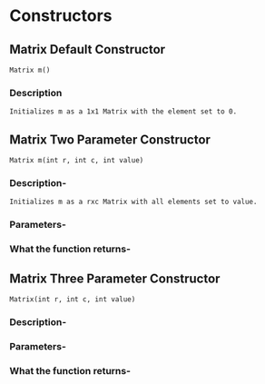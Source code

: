 # Constructors

## Matrix Default Constructor
	
	Matrix m()

### Description
	Initializes m as a 1x1 Matrix with the element set to 0.

## Matrix Two Parameter Constructor
	
	Matrix m(int r, int c, int value)

### Description-
	Initializes m as a rxc Matrix with all elements set to value.

### Parameters-
	

### What the function returns-
	
## Matrix Three Parameter Constructor
	
	Matrix(int r, int c, int value)

### Description-
	

### Parameters-
	

### What the function returns-
	
